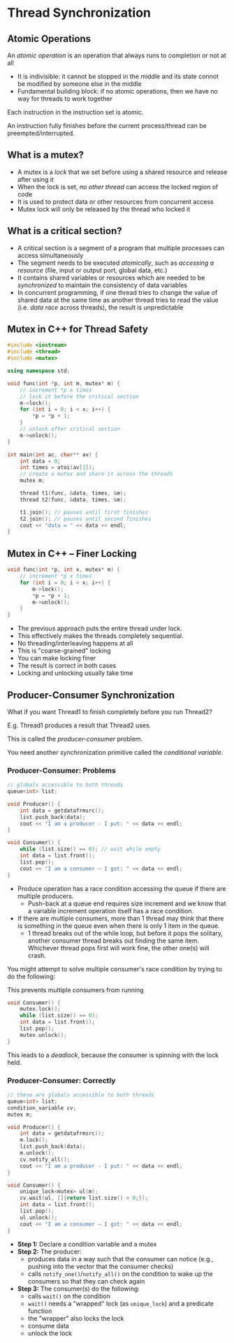 # Thread Synchronization

## Atomic Operations

An *atomic operation* is an operation that always runs to completion or not at all
- It is indivisible: it cannot be stopped in the middle and its state connot be modified by someone else in the middle
- Fundamental building block: if no atomic operations, then we have no way for threads to work together

Each instruction in the instruction set is atomic.

An instruction fully finishes before the current process/thread can be preempted/interrupted.

## What is a mutex?

- A mutex is a *lock* that we set before using a shared resource and release after using it
- When the lock is set, *no other thread* can access the locked region of code
- It is used to protect data or other resources from concurrent access
- Mutex lock will only be released by the thread who locked it

## What is a critical section?

- A critical section is a segment of a program that multiple processes can access simultaneously
- The segment needs to be executed *atomically*, such as *accessing a resource* (file, input or output port, global data, etc.)
- It contains shared variables or resources which are needed to be *synchronized* to maintain the consistency of data variables
- In concurrent programming, if one thread tries to change the value of shared data at the same time as another thread tries to read the value (i.e. *data race* across threads), the result is unpredictable

## Mutex in C++ for Thread Safety

```c++
#include <iostream>
#include <thread>
#include <mutex>

using namespace std;

void func(int *p, int m, mutex* m) {
    // increment *p x times
    // lock it before the critical section
    m->lock();
    for (int i = 0; i < x; i++) {
        *p = *p + 1;
    }
    // unlock after critical section
    m->unlock();
}

int main(int ac, char** av) {
    int data = 0;
    int times = atoi(av[1]);
    // create a mutex and share it across the threads
    mutex m;

    thread t1(func, &data, times, &m);
    thread t2(func, &data, times, &m);

    t1.join(); // pauses until first finishes
    t2.join(); // pauses until second finishes
    cout << "data = " << data << endl;
}
```

## Mutex in C++ – Finer Locking

```c++
void func(int *p, int x, mutex* m) {
    // increment *p x times
    for (int i = 0; i < x; i++) {
        m->lock();
        *p = *p + 1;
        m->unlock();
    }
}
```

- The previous approach puts the entire thread under lock.
- This effectively makes the threads completely sequential.
- No threading/interleaving happens at all
- This is "coarse-grained" locking
- You can make locking finer
- The result is correct in both cases
- Locking and unlocking usually take time

## Producer-Consumer Synchronization

What if you want Thread1 to finish completely before you run Thread2?

E.g. Thread1 produces a result that Thread2 uses.

This is called the *producer-consumer* problem.

You need another synchronization primitive called the *conditional variable*.

### Producer-Consumer: Problems

```c++
// globals accessible to both threads
queue<int> list;

void Producer() {
    int data = getdatafrmsrc();
    list.push_back(data);
    cout << "I am a producer - I put: " << data << endl;
}

void Consumer() {
    while (list.size() == 0); // wait while empty
    int data = list.front();
    list.pop();
    cout << "I am a consumer – I got: " << data << endl;
}
```

- Produce operation has a race condition accessing the queue if there are multiple producers.
    - Push-back at a queue end requires size increment and we know that a variable increment operation itself has a race condition.
- If there are multiple consumers, more than 1 thread may think that there is something in the queue even when there is only 1 item in the queue.
    - 1 thread breaks out of the while loop, but before it pops the solitary, another consumer thread breaks out finding the same item. Whichever thread pops first will work fine, the other one(s) will crash.

You might attempt to solve multiple consumer's race condition by trying to do the following:

This prevents multiple consumers from running

```c++
void Consumer() {
    mutex.lock();
    while (list.size() == 0);
    int data = list.front();
    list.pop();
    mutex.unlock();
}
```

This leads to a *deadlock*, because the consumer is spinning with the lock held.

### Producer-Consumer: Correctly

```c++
// these are globals accessible to both threads
queue<int> list;
condition_variable cv;
mutex m;

void Producer() {
    int data = getdatafrmsrc();
    m.lock();
    list.push_back(data);
    m.unlock();
    cv.notify_all();
    cout << "I am a producer - I put: " << data << endl;
}

void Consumer() {
    unique_lock<mutex> ul(m);
    cv.wait(ul, []{return list.size() > 0;});
    int data = list.front();
    list.pop();
    ul.unlock();
    cout << "I am a consumer – I got: " << data << endl;
}
```

- **Step 1:** Declare a condition variable and a mutex
- **Step 2:** The producer:
    - produces data in a way such that the consumer can notice (e.g., pushing into the vector that the consumer checks)
    - calls `notify_one()`/`notify_all()` on the condition to wake up the consumers so that they can check again
- **Step 3:** The consumer(s) do the following:
    - calls `wait()` on the condition
    - `wait()` needs a "wrapped" lock (as `unique_lock`) and a predicate function
    - the "wrapper" also locks the lock
    - consume data
    - unlock the lock